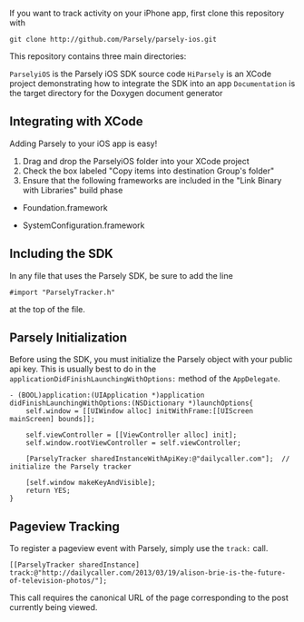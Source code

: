 If you want to track activity on your iPhone app, first clone this repository with

    git clone http://github.com/Parsely/parsely-ios.git

This repository contains three main directories:

`ParselyiOS` is the Parsely iOS SDK source code
`HiParsely` is an XCode project demonstrating how to integrate the SDK into an app
`Documentation` is the target directory for the Doxygen document generator


Integrating with XCode
----------------------

Adding Parsely to your iOS app is easy!

1. Drag and drop the ParselyiOS folder into your XCode project
2. Check the box labeled "Copy items into destination Group's folder"
3. Ensure that the following frameworks are included in the "Link Binary with Libraries" build phase

*  Foundation.framework

*  SystemConfiguration.framework

Including the SDK
-----------------

In any file that uses the Parsely SDK, be sure to add the line

    #import "ParselyTracker.h"

at the top of the file.

Parsely Initialization
----------------------

Before using the SDK, you must initialize the Parsely object with your public api key. This is usually best to do in the `applicationDidFinishLaunchingWithOptions:` method of the `AppDelegate`.

    - (BOOL)application:(UIApplication *)application didFinishLaunchingWithOptions:(NSDictionary *)launchOptions{
        self.window = [[UIWindow alloc] initWithFrame:[[UIScreen mainScreen] bounds]];

        self.viewController = [[ViewController alloc] init];
        self.window.rootViewController = self.viewController;

        [ParselyTracker sharedInstanceWithApiKey:@"dailycaller.com"];  // initialize the Parsely tracker

        [self.window makeKeyAndVisible];
        return YES;
    }

Pageview Tracking
-----------------

To register a pageview event with Parsely, simply use the `track:` call.

    [[ParselyTracker sharedInstance] track:@"http://dailycaller.com/2013/03/19/alison-brie-is-the-future-of-television-photos/"];

This call requires the canonical URL of the page corresponding to the post currently being viewed.
